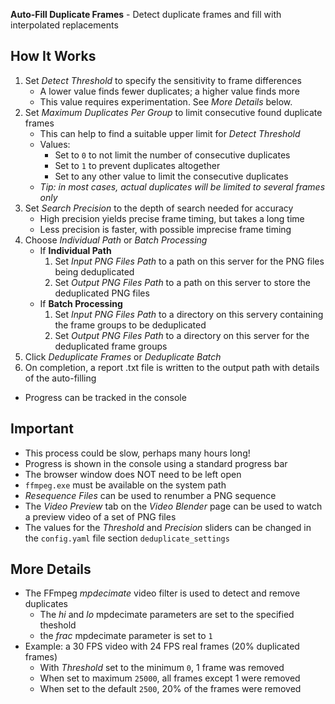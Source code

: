 **Auto-Fill Duplicate Frames** - Detect duplicate frames and fill with interpolated replacements

## How It Works
1. Set _Detect Threshold_ to specify the sensitivity to frame differences
    - A lower value finds fewer duplicates; a higher value finds more
    - This value requires experimentation. See _More Details_ below.
1. Set _Maximum Duplicates Per Group_ to limit consecutive found duplicate frames
    - This can help to find a suitable upper limit for _Detect Threshold_
    - Values:
        - Set to `0` to not limit the number of consecutive duplicates
        - Set to `1` to prevent duplicates altogether
        - Set to any other value to limit the consecutive duplicates
    - _Tip: in most cases, actual duplicates will be limited to several frames only_
1. Set _Search Precision_ to the depth of search needed for accuracy
    - High precision yields precise frame timing, but takes a long time
    - Less precision is faster, with possible imprecise frame timing
1. Choose _Individual Path_ or _Batch Processing_
    - If **Individual Path**
        1. Set _Input PNG Files Path_ to a path on this server for the PNG files being deduplicated
        1. Set _Output PNG Files Path_ to a path on this server to store the deduplicated PNG files
    - If **Batch Processing**
        1. Set _Input PNG Files Path_ to a directory on this servery containing the frame groups to be deduplicated
        1. Set _Output PNG Files Path_ to a directory on this server for the deduplicated frame groups
1. Click _Deduplicate Frames_ or _Deduplicate Batch_
1. On completion, a report .txt file is written to the output path with details of the auto-filling
- Progress can be tracked in the console

## Important
- This process could be slow, perhaps many hours long!
- Progress is shown in the console using a standard progress bar
- The browser window does NOT need to be left open
- `ffmpeg.exe` must be available on the system path
- _Resequence Files_ can be used to renumber a PNG sequence
- The _Video Preview_ tab on the _Video Blender_ page can be used to watch a preview video of a set of PNG files
- The values for the _Threshold_ and _Precision_ sliders can be changed in the `config.yaml` file section `deduplicate_settings`

## More Details ##
- The FFmpeg _mpdecimate_ video filter is used to detect and remove duplicates
    - The _hi_ and _lo_ mpdecimate parameters are set to the specified theshold
    - the _frac_ mpdecimate parameter is set to `1`
- Example: a 30 FPS video with 24 FPS real frames (20% duplicated frames)
    - With _Threshold_ set to the minimum `0`, 1 frame was removed
    - When set to maximum `25000`, all frames except 1 were removed
    - When set to the default `2500`, 20% of the frames were removed

